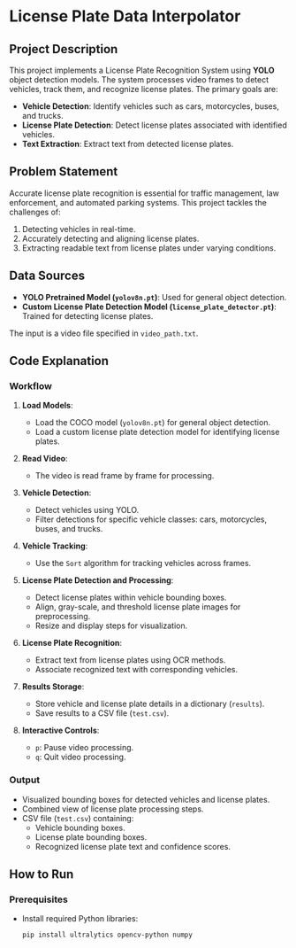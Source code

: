 # License Plate Data Interpolator

## Project Description
This project implements a License Plate Recognition System using **YOLO** object detection models. The system processes video frames to detect vehicles, track them, and recognize license plates. The primary goals are:
- **Vehicle Detection**: Identify vehicles such as cars, motorcycles, buses, and trucks.
- **License Plate Detection**: Detect license plates associated with identified vehicles.
- **Text Extraction**: Extract text from detected license plates.

## Problem Statement
Accurate license plate recognition is essential for traffic management, law enforcement, and automated parking systems. This project tackles the challenges of:
1. Detecting vehicles in real-time.
2. Accurately detecting and aligning license plates.
3. Extracting readable text from license plates under varying conditions.

## Data Sources
- **YOLO Pretrained Model (`yolov8n.pt`)**: Used for general object detection.
- **Custom License Plate Detection Model (`license_plate_detector.pt`)**: Trained for detecting license plates.

The input is a video file specified in `video_path.txt`.

## Code Explanation

### Workflow
1. **Load Models**:
   - Load the COCO model (`yolov8n.pt`) for general object detection.
   - Load a custom license plate detection model for identifying license plates.

2. **Read Video**:
   - The video is read frame by frame for processing.

3. **Vehicle Detection**:
   - Detect vehicles using YOLO.
   - Filter detections for specific vehicle classes: cars, motorcycles, buses, and trucks.

4. **Vehicle Tracking**:
   - Use the `Sort` algorithm for tracking vehicles across frames.

5. **License Plate Detection and Processing**:
   - Detect license plates within vehicle bounding boxes.
   - Align, gray-scale, and threshold license plate images for preprocessing.
   - Resize and display steps for visualization.

6. **License Plate Recognition**:
   - Extract text from license plates using OCR methods.
   - Associate recognized text with corresponding vehicles.

7. **Results Storage**:
   - Store vehicle and license plate details in a dictionary (`results`).
   - Save results to a CSV file (`test.csv`).

8. **Interactive Controls**:
   - `p`: Pause video processing.
   - `q`: Quit video processing.

### Output
- Visualized bounding boxes for detected vehicles and license plates.
- Combined view of license plate processing steps.
- CSV file (`test.csv`) containing:
  - Vehicle bounding boxes.
  - License plate bounding boxes.
  - Recognized license plate text and confidence scores.

## How to Run

### Prerequisites
- Install required Python libraries:
  ```bash
  pip install ultralytics opencv-python numpy

